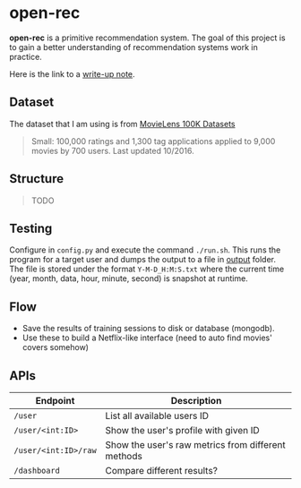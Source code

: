 # open-rec

**open-rec** is a primitive recommendation system. The goal of this project is 
to gain a better understanding of recommendation systems work in practice.

Here is the link to a [write-up note](NOTE.md).

## Dataset

The dataset that I am using is from [MovieLens 100K 
Datasets](https://grouplens.org/datasets/movielens/)

> Small: 100,000 ratings and 1,300 tag applications applied to 9,000 movies by 
> 700 users. Last updated 10/2016.

## Structure

> TODO

## Testing

Configure in `config.py` and execute the command `./run.sh`.
This runs the program for a target user and dumps the output to a file in
[output](output) folder.
The file is stored under the format `Y-M-D_H:M:S.txt` where the current time
(year, month, data, hour, minute, second) is snapshot at runtime.

## Flow

- Save the results of training sessions to disk or database (mongodb).
- Use these to build a Netflix-like interface (need to auto find movies' covers
  somehow)

## APIs

Endpoint | Description
--- | ---
`/user` | List all available users ID
`/user/<int:ID>` | Show the user's profile with given ID
`/user/<int:ID>/raw` | Show the user's raw metrics from different methods
`/dashboard` | Compare different results?

